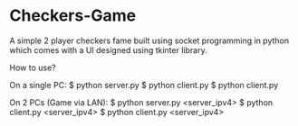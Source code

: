 # Checkers-Game
A simple 2 player checkers fame built using socket programming in python which comes with a UI designed using tkinter library.

How to use?

On a single PC:
$ python server.py
$ python client.py
$ python client.py

On 2 PCs (Game via LAN):
$ python server.py <server_ipv4>
$ python client.py <server_ipv4>
$ python client.py <server_ipv4>


